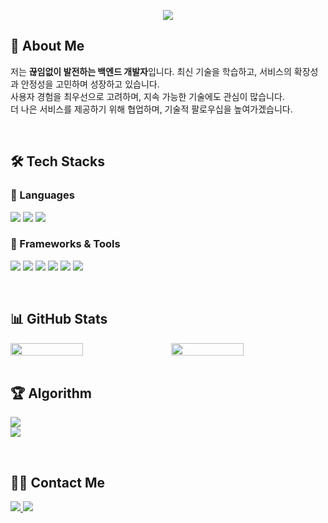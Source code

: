 <p align="center">
    <img src="https://readme-typing-svg.demolab.com?font=JetBrains+Mono&weight=700&size=26&pause=500&color=1E3A5F&center=true&vCenter=true&width=650&lines=Welcome+to+YAEJIN's+GITHUB!+🚀;+Backend+Developer+%7C+DevOps+Engineer+💡;+Keep+Learning,+Keep+Building!+">
</p>

## 🌱 About Me  
저는 **끊임없이 발전하는 백엔드 개발자**입니다. 
최신 기술을 학습하고, 서비스의 확장성과 안정성을 고민하며 성장하고 있습니다.  
사용자 경험을 최우선으로 고려하며, 지속 가능한 기술에도 관심이 많습니다.  
더 나은 서비스를 제공하기 위해 협업하며, 기술적 팔로우십을 높여가겠습니다.

<br>

## 🛠️ Tech Stacks  
### 🔹 Languages  
<p align="left">
    <img src="https://img.shields.io/badge/C-00599C?style=for-the-badge&logo=C&logoColor=white">
    <img src="https://img.shields.io/badge/Java-007396?style=for-the-badge&logo=Java&logoColor=white">
    <img src="https://img.shields.io/badge/Javascript-F7DF1E?style=for-the-badge&logo=Javascript&logoColor=white">
</p>

### 🔹 Frameworks & Tools  
<p align="left">
    <img src="https://img.shields.io/badge/Spring Boot-6DB33F?style=for-the-badge&logo=Spring Boot&logoColor=white">
    <img src="https://img.shields.io/badge/Spring-6DB33F?style=for-the-badge&logo=Spring&logoColor=white">
    <img src="https://img.shields.io/badge/Node.js-339933?style=for-the-badge&logo=Node.js&logoColor=white">
    <img src="https://img.shields.io/badge/Docker-2496ED?style=for-the-badge&logo=Docker&logoColor=white">
    <img src="https://img.shields.io/badge/Amazon AWS-232F3E?style=for-the-badge&logo=Amazon AWS&logoColor=white">
    <img src="https://img.shields.io/badge/Linux-0078D6?style=for-the-badge&logo=Linux&logoColor=white">
</p>
<br>

## 📊 GitHub Stats  
<div align="left" style="display: flex; flex-wrap: wrap; gap: 15px;">
    <img src="https://github-readme-stats.vercel.app/api/top-langs/?username=moonyaejin&layout=compact&hide=css,html&langs_count=6&theme=transparent&hide_border=true" width="48%">
    <img src="https://github-profile-summary-cards.vercel.app/api/cards/stats?username=moonyaejin&theme=transparent" width="48%">
</div>
<br>

## 🏆 Algorithm  
<p align="left">
    <img src="http://mazassumnida.wtf/api/generate_badge?boj=xaexix"><br>
    <img src="http://mazassumnida.wtf/api/mini/generate_badge?boj=xaexix">
</p>
<br>

## 🧑‍💻 Contact Me  
<p align="left">
    <a href="YOUR_NOTION_LINK">
        <img src="https://img.shields.io/badge/Notion-000000?style=for-the-badge&logo=Notion&logoColor=white">
    </a>
    <a href="mailto:i0209i80@gmail.com">
        <img src="https://img.shields.io/badge/Gmail-EA4335?style=for-the-badge&logo=Gmail&logoColor=white">
    </a>
</p>
